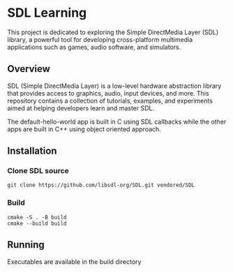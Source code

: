 # SDL Learning

This project is dedicated to exploring the Simple DirectMedia Layer (SDL) library, a powerful tool for developing cross-platform multimedia applications such as games, audio software, and simulators.

## Overview

SDL (Simple DirectMedia Layer) is a low-level hardware abstraction library that provides access to graphics, audio, input devices, and more. This repository contains a collection of tutorials, examples, and experiments aimed at helping developers learn and master SDL.

The default-hello-world app is built in C using SDL callbacks while the other apps are built in C++ using object oriented approach.

## Installation

### Clone SDL source

```
git clone https://github.com/libsdl-org/SDL.git vendored/SDL
```

### Build

```
cmake -S . -B build
cmake --build build
```

## Running

Executables are available in the build directory
